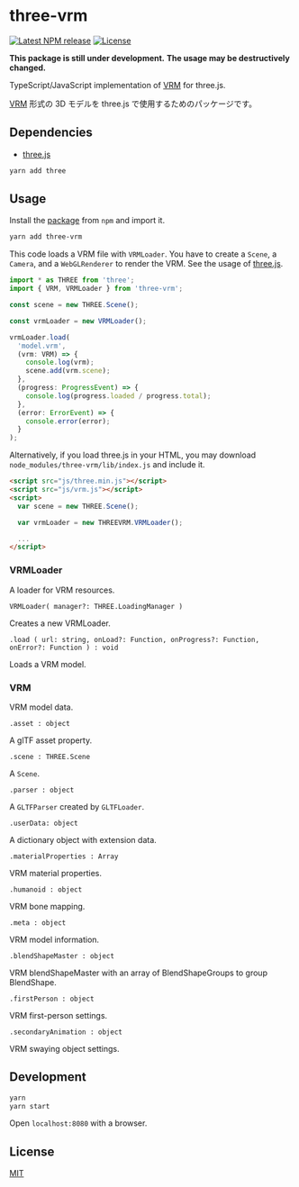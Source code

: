 # three-vrm

[![Latest NPM release][npm-badge]][npm-badge-url]
[![License][license-badge]][license-badge-url]

**This package is still under development.**
**The usage may be destructively changed.**

TypeScript/JavaScript implementation of [VRM](https://dwango.github.io/en/vrm/) for three.js.

[VRM](https://dwango.github.io/vrm/) 形式の 3D モデルを three.js で使用するためのパッケージです。

## Dependencies

- [three.js](https://github.com/mrdoob/three.js/)

```sh
yarn add three
```

## Usage

Install the [package][npm-badge-url] from `npm` and import it.

```sh
yarn add three-vrm
```

This code loads a VRM file with `VRMLoader`.
You have to create a `Scene`, a `Camera`, and a `WebGLRenderer` to render the VRM.
See the usage of [three.js](https://github.com/mrdoob/three.js/).

```ts
import * as THREE from 'three';
import { VRM, VRMLoader } from 'three-vrm';

const scene = new THREE.Scene();

const vrmLoader = new VRMLoader();

vrmLoader.load(
  'model.vrm',
  (vrm: VRM) => {
    console.log(vrm);
    scene.add(vrm.scene);
  },
  (progress: ProgressEvent) => {
    console.log(progress.loaded / progress.total);
  },
  (error: ErrorEvent) => {
    console.error(error);
  }
);
```

Alternatively, if you load three.js in your HTML, you may download `node_modules/three-vrm/lib/index.js` and include it.

```html
<script src="js/three.min.js"></script>
<script src="js/vrm.js"></script>
<script>
  var scene = new THREE.Scene();

  var vrmLoader = new THREEVRM.VRMLoader();

  ...
</script>
```

### VRMLoader

A loader for VRM resources.

`VRMLoader( manager?: THREE.LoadingManager )`

Creates a new VRMLoader.

`.load ( url: string, onLoad?: Function, onProgress?: Function, onError?: Function ) : void`

Loads a VRM model.

### VRM

VRM model data.

`.asset : object`

A glTF asset property.

`.scene : THREE.Scene`

A `Scene`.

`.parser : object`

A `GLTFParser` created by `GLTFLoader`.

`.userData: object`

A dictionary object with extension data.

`.materialProperties : Array`

VRM material properties.

`.humanoid : object`

VRM bone mapping.

`.meta : object`

VRM model information.

`.blendShapeMaster : object`

VRM blendShapeMaster with an array of BlendShapeGroups to group BlendShape.

`.firstPerson : object`

VRM first-person settings.

`.secondaryAnimation : object`

VRM swaying object settings.

## Development

```sh
yarn
yarn start
```

Open `localhost:8080` with a browser.

## License

[MIT](./LICENSE)

[npm-badge]: https://img.shields.io/npm/v/three-vrm.svg
[npm-badge-url]: https://www.npmjs.com/package/three-vrm
[license-badge]: https://img.shields.io/npm/l/three-vrm.svg
[license-badge-url]: ./LICENSE
